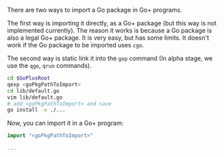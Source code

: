 There are two ways to import a Go package in Go+ programs.

The first way is importing it directly, as a Go+ package (but this way is not implemented currently). The reason it works is because a Go package is also a legal Go+ package. It is very easy, but has some limits. It doesn't work if the Go package to be imported uses `cgo`.

The second way is static link it into the `gop` command (In alpha stage, we use the `qgo`, `qrun` commands).

```bash
cd $GoPlusRoot
qexp <goPkgPathToImport>
cd lib/default.go
vim lib/default.go
# add <goPkgPathToImport> and save
go install -v ./...
```

Now, you can import it in a Go+ program:

```go
import "<goPkgPathToImport>"

...
```
